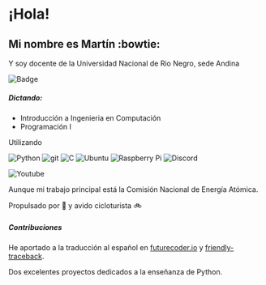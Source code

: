 # ¡Hola!

## Mi nombre es Martín :bowtie:

Y soy docente de la Universidad Nacional de Rio Negro, sede Andina

![Badge](https://bit.ly/icom-badge)

##### Dictando:

 * Introducción a Ingenieria en Computación 
 * Programación I

Utilizando

![Python](https://img.shields.io/badge/-Python-05122A?style=flat&logo=python)
![git](https://img.shields.io/badge/-git-05122A?style=flat&logo=git)
![C](https://img.shields.io/badge/c-05122A.svg?style=flat&logo=c)
![Ubuntu](https://img.shields.io/badge/Ubuntu-05122A?style=flat&logo=ubuntu)
![Raspberry Pi](https://img.shields.io/badge/-RaspberryPi-05122A?style=flat&logo=Raspberry-Pi&logoColor=red)
![Discord](https://img.shields.io/badge/Discord-05122A.svg?style=flat&logo=discord)

![Youtube](https://img.shields.io/youtube/channel/views/UCOfhdmTG9-tkcTm4TmsvrzQ?label=Ingenier%C3%ADa%20en%20Computaci%C3%B3n&style=social)

Aunque mi trabajo principal está la Comisión Nacional de Energía Atómica.

Propulsado por :mate: y avido cicloturista :bike:

##### Contribuciones

He aportado a la traducción al español en [futurecoder.io](https://futurecoder.io/) y 
[friendly-traceback](https://github.com/friendly-traceback/friendly-traceback).

Dos excelentes proyectos dedicados a la enseñanza de Python.
